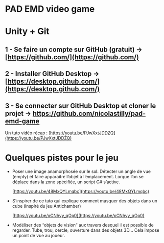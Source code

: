 # PAD EMD video game

# Unity + Git

## 1 - Se faire un compte sur GitHub (gratuit) → [https://github.com/](https://github.com/)

## 2 - Installer GitHub Desktop → [https://desktop.github.com/](https://desktop.github.com/)

## 3 - Se connecter sur GitHub Desktop et cloner le projet → https://github.com/nicolastilly/pad-emd-game

Un tuto vidéo récap : [https://youtu.be/PJwXxtJDDZQ](https://youtu.be/PJwXxtJDDZQ)

# Quelques pistes pour le jeu

- Poser une image anamorphosée sur le sol. Détecter un angle de vue (empty) et faire apparaître l’objet à l’emplacement. Lorque l’on se déplace dans la zone spécifiée, un script C# s’active.
    
    [https://youtu.be/48MxQYLmqbc](https://youtu.be/48MxQYLmqbc)
    
- S’inspirer de ce tuto qui explique comment masquer des objets dans un cube (inspiré du jeu Antichamber)
    
    [https://youtu.be/oCNhvy_qOp0](https://youtu.be/oCNhvy_qOp0)
    
- Modéliser des “objets de vision” aux travers desquel il est possible de regarder. Tube, trou, cercle, ouverture dans des objets 3D… Cela impose un point de vue au joueur.